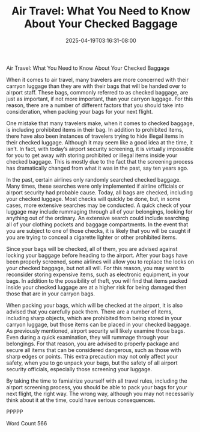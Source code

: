 ﻿---
title: "Air Travel:  What You Need to Know About Your Checked Baggage"
date: 2025-04-19T03:16:31-08:00
description: "New Air Travel Rules Tips for Web Success"
featured_image: "/images/New Air Travel Rules.jpg"
tags: ["New Air Travel Rules"]
---

Air Travel:  What You Need to Know About Your Checked Baggage

When it comes to air travel, many travelers are more concerned with their carryon luggage than they are with their bags that will be handed over to airport staff. These bags, commonly referred to as checked baggage, are just as important, if not more important, than your carryon luggage. For this reason, there are a number of different factors that you should take into consideration, when packing your bags for your next flight.

One mistake that many travelers make, when it comes to checked baggage, is including prohibited items in their bag.  In addition to prohibited items, there have also been instances of travelers trying to hide illegal items in their checked luggage. Although it may seem like a good idea at the time, it isn’t. In fact, with today’s airport security screening, it is virtually impossible for you to get away with storing prohibited or illegal items inside your checked baggage. This is mostly due to the fact that the screening process has dramatically changed from what it was in the past, say ten years ago. 

In the past, certain airlines only randomly searched checked baggage. Many times, these searches were only implemented if airline officials or airport security had probable cause. Today, all bags are checked, including your checked luggage. Most checks will quickly be done, but, in some cases, more extensive searches may be conducted.  A quick check of your luggage may include rummaging through all of your belongings, looking for anything out of the ordinary.  An extensive search could include searching all of your clothing pockets and baggage compartments. In the event that you are subject to one of those checks, it is likely that you will be caught if you are trying to conceal a cigarette lighter or other prohibited items.

Since your bags will be checked, all of them, you are advised against locking your baggage before heading to the airport. After your bags have been properly screened, some airlines will allow you to replace the locks on your checked baggage, but not all will. For this reason, you may want to reconsider storing expensive items, such as electronic equipment, in your bags.  In addition to the possibility of theft, you will find that items packed inside your checked luggage are at a higher risk for being damaged then those that are in your carryon bags.

When packing your bags, which will be checked at the airport, it is also advised that you carefully pack them. There are a number of items, including sharp objects, which are prohibited from being stored in your carryon luggage, but those items can be placed in your checked baggage. As previously mentioned, airport security will likely examine those bags.  Even during a quick examination, they will rummage through your belongings. For that reason, you are advised to properly package and secure all items that can be considered dangerous, such as those with sharp edges or points.  This extra precaution may not only affect your safety, when you to go unpack your bags, but the safety of all airport security officials, especially those screening your luggage.  

By taking the time to famialrize yourself with all travel rules, including the airport screening process, you should be able to pack your bags for your next flight, the right way.  The wrong way, although you may not necessarily think about it at the time, could have serious consequences.

PPPPP

Word  Count 566

